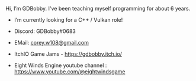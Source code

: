Hi, I’m GDBobby. I've been teaching myself programming for about 6 years.

- I’m currently looking for a C++ / Vulkan role!

- Discord: GDBobby#0683

- EMail: corey.w108@gmail.com

- ItchIO Game Jams - https://gdbobby.itch.io/

- Eight Winds Engine youtube channel : https://www.youtube.com/@eightwindsgame
